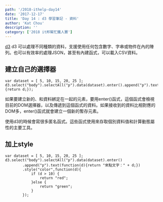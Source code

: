 ```yaml
---
path: '/2018-ithelp-day14'
date: '2017-12-17'
title: 'Day 14 : d3 學習筆記 - 資料'
author: 'Kat Chou'
description: ''
category: ['2018 it邦幫忙鐵人賽']
---
```


[d3](https://d3js.org/) 
d3 可以處理不同種類的資料，支援使用任何包含數字、字串或物件在內的陣列。也可以有效率的處理JSON，甚至有內建函式，可以載入CSV資料。

## 建立自己的選擇器
 ```
var dataset = [ 5, 10, 15, 20, 25 ];
d3.select("body").selectAll("p").data(dataset).enter().append("p").text(function(d){return d;});
```
如果要建立新的、和資料綁定在一起的元素，要用enter()函式，這個函式會檢視目前的DOM選擇器，以及傳遞到這個函式的資料。如果接收到的資料比相對應的DOM多，enter()函式就會建立一個新的暫存元素。

使用d3的時候會寫很多匿名函式。這些函式使用來存取個別資料值和計算動態屬性的主要工具。

## 加上style
```
var dataset = [ 5, 10, 15, 20, 25 ];
d3.select("body").selectAll("p").data(dataset).enter()
		.append("p").text(function(d){return "來點文字：" + d;})
		.style("color",function(d){
			if (d > 10) {
				return "red";
			}else {
				return "green";
			}
		});
```
